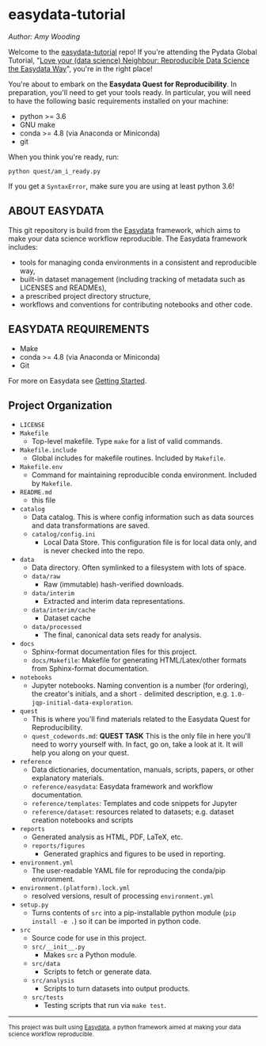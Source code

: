 easydata-tutorial
==============================
_Author: Amy Wooding_

Welcome to the [easydata-tutorial] repo! If you're attending the Pydata Global Tutorial, "[Love your (data science) Neighbour: Reproducible Data Science the Easydata Way][pydata-global-talk]", you're in the right place!

You're about to embark on the **Easydata Quest for Reproducibility**. In preparation, you'll need to get your tools ready. In particular, you will need to have the following basic requirements installed on your machine:
* python >= 3.6
* GNU make
* conda >= 4.8 (via Anaconda or Miniconda)
* git

[easydata-tutorial]: https://github.com/acwooding/easydata-tutorial/
[pydata-global-talk]: https://pydata.org/global2021/schedule/presentation/99/love-your-data-scientist-neighbour-reproducible-data-science-the-easydata-way/

When you think you're ready, run:
```
python quest/am_i_ready.py
```

If you get a `SyntaxError`, make sure you are using at least python 3.6!

ABOUT EASYDATA
--------------
This git repository is build from the [Easydata](https://github.com/hackalog/easydata) framework, which aims to make
your data science workflow reproducible. The Easydata framework includes:

* tools for managing conda environments in a consistent and reproducible way,
* built-in dataset management (including tracking of metadata such as LICENSES and READMEs),
* a prescribed project directory structure,
* workflows and conventions for contributing notebooks and other code.

EASYDATA REQUIREMENTS
------------
* Make
* conda >= 4.8 (via Anaconda or Miniconda)
* Git

For more on Easydata see [Getting Started](reference/easydata/getting-started.md).


Project Organization
------------
* `LICENSE`
* `Makefile`
    * Top-level makefile. Type `make` for a list of valid commands.
* `Makefile.include`
    * Global includes for makefile routines. Included by `Makefile`.
* `Makefile.env`
    * Command for maintaining reproducible conda environment. Included by `Makefile`.
* `README.md`
    * this file
* `catalog`
  * Data catalog. This is where config information such as data sources
    and data transformations are saved.
  * `catalog/config.ini`
     * Local Data Store. This configuration file is for local data only, and is never checked into the repo.
* `data`
    * Data directory. Often symlinked to a filesystem with lots of space.
    * `data/raw`
        * Raw (immutable) hash-verified downloads.
    * `data/interim`
        * Extracted and interim data representations.
    * `data/interim/cache`
        * Dataset cache
    * `data/processed`
        * The final, canonical data sets ready for analysis.
* `docs`
    * Sphinx-format documentation files for this project.
    * `docs/Makefile`: Makefile for generating HTML/Latex/other formats from Sphinx-format documentation.
* `notebooks`
    *  Jupyter notebooks. Naming convention is a number (for ordering),
    the creator's initials, and a short `-` delimited description,
    e.g. `1.0-jqp-initial-data-exploration`.
* `quest`
    * This is where you'll find materials related to the Easydata Quest for Reproducibility.
    * `quest_codewords.md`: **QUEST TASK** This is the only file in here you'll need to worry yourself with. In fact, go on, take a look at it. It will help you along on your quest.
* `reference`
    * Data dictionaries, documentation, manuals, scripts, papers, or other explanatory materials.
    * `reference/easydata`: Easydata framework and workflow documentation.
    * `reference/templates`: Templates and code snippets for Jupyter
    * `reference/dataset`: resources related to datasets; e.g. dataset creation notebooks and scripts
* `reports`
    * Generated analysis as HTML, PDF, LaTeX, etc.
    * `reports/figures`
        * Generated graphics and figures to be used in reporting.
* `environment.yml`
    * The user-readable YAML file for reproducing the conda/pip environment.
* `environment.(platform).lock.yml`
    * resolved versions, result of processing `environment.yml`
* `setup.py`
    * Turns contents of `src` into a
    pip-installable python module  (`pip install -e .`) so it can be
    imported in python code.
* `src`
    * Source code for use in this project.
    * `src/__init__.py`
        * Makes `src` a Python module.
    * `src/data`
        * Scripts to fetch or generate data.
    * `src/analysis`
        * Scripts to turn datasets into output products.
    * `src/tests`
        * Testing scripts that run via `make test`.

--------

<p><small>This project was built using <a target="_blank" href="https://github.com/hackalog/easydata">Easydata</a>, a python framework aimed at making your data science workflow reproducible.</small></p>
